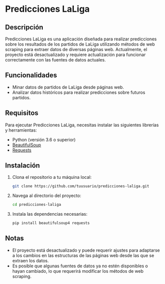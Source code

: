 # Predicciones LaLiga

## Descripción

Predicciones LaLiga es una aplicación diseñada para realizar predicciones sobre los resultados de los partidos de LaLiga utilizando métodos de web scraping para extraer datos de diversas páginas web. Actualmente, el proyecto está desactualizado y requiere actualización para funcionar correctamente con las fuentes de datos actuales.

## Funcionalidades

- Minar datos de partidos de LaLiga desde páginas web.
- Analizar datos históricos para realizar predicciones sobre futuros partidos.

## Requisitos

Para ejecutar Predicciones LaLiga, necesitas instalar las siguientes librerías y herramientas:

- Python (versión 3.6 o superior)
- [BeautifulSoup](https://www.crummy.com/software/BeautifulSoup/)
- [Requests](https://requests.readthedocs.io/)

## Instalación

1. Clona el repositorio a tu máquina local:
    ```sh
    git clone https://github.com/tuusuario/predicciones-laliga.git
    ```
2. Navega al directorio del proyecto:
    ```sh
    cd predicciones-laliga
    ```
3. Instala las dependencias necesarias:
    ```sh
    pip install beautifulsoup4 requests
    ```


## Notas

- El proyecto está desactualizado y puede requerir ajustes para adaptarse a los cambios en las estructuras de las páginas web desde las que se extraen los datos.
- Es posible que algunas fuentes de datos ya no estén disponibles o hayan cambiado, lo que requerirá modificar los métodos de web scraping.
